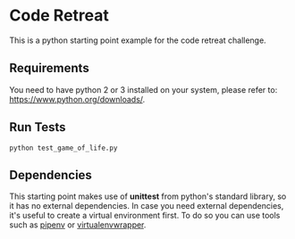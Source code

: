 # Code Retreat

This is a python starting point example for the code retreat challenge.

## Requirements
You need to have python 2 or 3 installed on your system, please refer to: https://www.python.org/downloads/.

## Run Tests
```
python test_game_of_life.py
```

## Dependencies
This starting point makes use of **unittest** from python's standard library, so it has no external dependencies.
In case you need external dependencies, it's useful to create a virtual environment first. To do so you can use tools such as [pipenv](https://docs.pipenv.org/) or [virtualenvwrapper](https://virtualenvwrapper.readthedocs.io/en/latest/).
